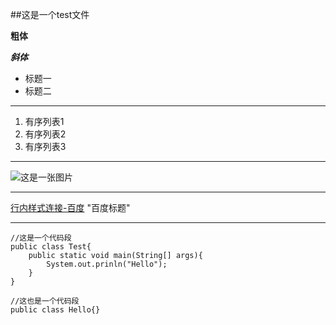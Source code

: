 ##这是一个test文件

**粗体**

***斜体***

- 标题一
- 标题二
- - - 
1. 有序列表1
2. 有序列表2
3. 有序列表3
- - - 
![这是一张图片](assert/mountain.jpg)
- - - 
[行内样式连接-百度](http://www.baidu.com) "百度标题"
- - - 
```
//这是一个代码段
public class Test{
	public static void main(String[] args){
		System.out.prinln("Hello");
	}
}
```

	//这也是一个代码段
	public class Hello{}
